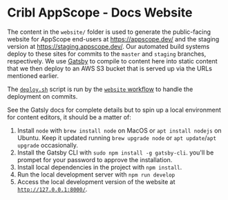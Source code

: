 # Cribl AppScope - Docs Website

The content in the `website/` folder is used to generate the public-facing website for AppScope end-users at <https://appscope.dev/> and the staging version at <https://staging.appscope.dev/>. Our automated build systems deploy to these sites for commits to the `master` and `staging` branches, respectively. We use [Gatsby](https://www.gatsbyjs.com/) to compile to content here into static content that we then deploy to an AWS S3 bucket that is served up via the URLs mentioned earlier.

The [`deploy.sh`](./deploy.sh) script is run by the [`website` workflow](../.gitlab/workflows/../../.github/workflows/website.yml) to handle the deployment on commits.

See the Gatsly docs for complete details but to spin up a local environment for content editors, it should be a matter of:
1. Install `node` with `brew install node` on MacOS or `apt install nodejs` on Ubuntu. Keep it updated running `brew upgrade node` or `apt update`/`apt upgrade` occasionally.
2. Install the Gatsby CLI with `sudo npm install -g gatsby-cli`. you'll be prompet for your password to approve the installation.
3. Install local dependencies in the project with `npm install`.
4. Run the local development server with `npm run develop`
5. Access the local development version of the website at [`http://127.0.0.1:8000/`](https://127.0.0.1:8000/).
